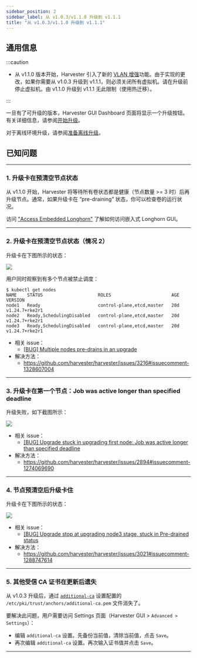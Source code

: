 ```yaml
---
sidebar_position: 2
sidebar_label: 从 v1.0.3/v1.1.0 升级到 v1.1.1
title: "从 v1.0.3/v1.1.0 升级到 v1.1.1"
---
```




## 通用信息

:::caution

- 从 v1.1.0 版本开始，Harvester 引入了新的 [VLAN 增强](https://github.com/harvester/harvester/issues/2236)功能。由于实现的更改，如果你需要从 v1.0.3 升级到 v1.1.1，则必须关闭所有虚拟机。请在升级前停止虚拟机。由 v1.1.0 升级到 v1.1.1 无此限制（使用热迁移）。

:::

一旦有了可升级的版本，Harvester GUI Dashboard 页面将显示一个升级按钮。有关详细信息，请参阅[开始升级](./automatic.md#开始升级)。

对于离线环境升级，请参阅[准备离线升级](./automatic.md#准备离线升级)。


## 已知问题

---

### 1. 升级卡在预清空节点状态

从 v1.1.0 开始，Harvester 将等待所有卷状态都是健康（节点数量 >= 3 时）后再升级节点。通常，如果升级卡在 “pre-draining” 状态，你可以检查卷的运行状况。

访问 ["Access Embedded Longhorn"](../troubleshooting/harvester.md#access-embedded-longhorn) 了解如何访问嵌入式 Longhorn GUI。

---

### 2. 升级卡在预清空节点状态（情况 2）

升级卡在下图所示的状态：

![](/img/v1.2/upgrade/known_issues/3216-stuck-pre-drain.png)

用户同时观察到有多个节点被禁止调度：

```
$ kubectl get nodes
NAME    STATUS                     ROLES                       AGE   VERSION
node1   Ready                      control-plane,etcd,master   20d   v1.24.7+rke2r1
node2   Ready,SchedulingDisabled   control-plane,etcd,master   20d   v1.24.7+rke2r1
node3   Ready,SchedulingDisabled   control-plane,etcd,master   20d   v1.24.7+rke2r1
```

- 相关 issue：
   - [[BUG] Multiple nodes pre-drains in an upgrade](https://github.com/harvester/harvester/issues/3216)
- 解决方法：
   - https://github.com/harvester/harvester/issues/3216#issuecomment-1328607004

---

### 3. 升级卡在第一个节点：Job was active longer than specified deadline

升级失败，如下截图所示：

![](/img/v1.2/upgrade/known_issues/2894-deadline.png)


- 相关 issue：
   - [[BUG] Upgrade stuck in upgrading first node: Job was active longer than specified deadline](https://github.com/harvester/harvester/issues/2894)
- 解决方法：
   - https://github.com/harvester/harvester/issues/2894#issuecomment-1274069690


---

### 4. 节点预清空后升级卡住

升级卡在下图所示的状态：

![](/img/v1.2/upgrade/known_issues/3021-stuck.png)


- 相关 issue：
   - [[BUG] Upgrade stop at upgrading node3 stage, stuck in Pre-drained status](https://github.com/harvester/harvester/issues/3021)
- 解决方法：
   - https://github.com/harvester/harvester/issues/3021#issuecomment-1288747614

---

### 5. 其他受信 CA 证书在更新后遗失

从 v1.0.3 升级后，通过 [`additional-ca`](https://docs.harvesterhci.io/v1.1/advanced/settings#additional-ca) 设置配置的 `/etc/pki/trust/anchors/additional-ca.pem` 文件消失了。

要解决此问题，用户需要访问 Settings 页面（Harvester GUI > `Advanced > Settings`）：
- 编辑 `additional-ca` 设置。先备份当前值，清除当前值，点击 `Save`。
- 再次编辑 `additional-ca` 设置。再次输入证书值并点击 `Save`。

---
